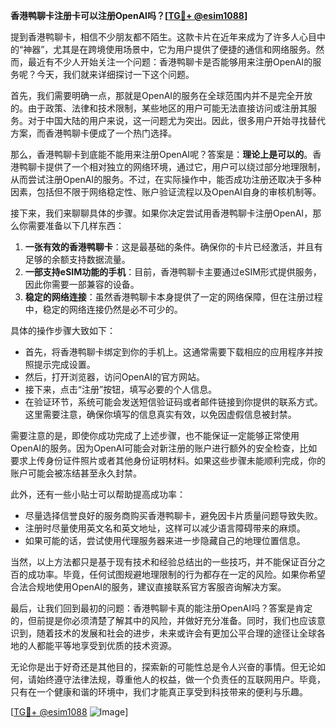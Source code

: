 **香港鸭聊卡注册卡可以注册OpenAI吗？[[TG💪+ @esim1088](https://t.me/s/esim1088)]**

提到香港鸭聊卡，相信不少朋友都不陌生。这款卡片在近年来成为了许多人心目中的“神器”，尤其是在跨境使用场景中，它为用户提供了便捷的通信和网络服务。然而，最近有不少人开始关注一个问题：香港鸭聊卡是否能够用来注册OpenAI的服务呢？今天，我们就来详细探讨一下这个问题。

首先，我们需要明确一点，那就是OpenAI的服务在全球范围内并不是完全开放的。由于政策、法律和技术限制，某些地区的用户可能无法直接访问或注册其服务。对于中国大陆的用户来说，这一问题尤为突出。因此，很多用户开始寻找替代方案，而香港鸭聊卡便成了一个热门选择。

那么，香港鸭聊卡到底能不能用来注册OpenAI呢？答案是：**理论上是可以的**。香港鸭聊卡提供了一个相对独立的网络环境，通过它，用户可以绕过部分地理限制，从而尝试注册OpenAI的服务。不过，在实际操作中，能否成功注册还取决于多种因素，包括但不限于网络稳定性、账户验证流程以及OpenAI自身的审核机制等。

接下来，我们来聊聊具体的步骤。如果你决定尝试用香港鸭聊卡注册OpenAI，那么你需要准备以下几样东西：

1. **一张有效的香港鸭聊卡**：这是最基础的条件。确保你的卡片已经激活，并且有足够的余额支持数据流量。
2. **一部支持eSIM功能的手机**：目前，香港鸭聊卡主要通过eSIM形式提供服务，因此你需要一部兼容的设备。
3. **稳定的网络连接**：虽然香港鸭聊卡本身提供了一定的网络保障，但在注册过程中，稳定的网络连接仍然是必不可少的。

具体的操作步骤大致如下：

- 首先，将香港鸭聊卡绑定到你的手机上。这通常需要下载相应的应用程序并按照提示完成设置。
- 然后，打开浏览器，访问OpenAI的官方网站。
- 接下来，点击“注册”按钮，填写必要的个人信息。
- 在验证环节，系统可能会发送短信验证码或者邮件链接到你提供的联系方式。这里需要注意，确保你填写的信息真实有效，以免因虚假信息被封禁。

需要注意的是，即使你成功完成了上述步骤，也不能保证一定能够正常使用OpenAI的服务。因为OpenAI可能会对新注册的账户进行额外的安全检查，比如要求上传身份证件照片或者其他身份证明材料。如果这些步骤未能顺利完成，你的账户可能会被冻结甚至永久封禁。

此外，还有一些小贴士可以帮助提高成功率：

- 尽量选择信誉良好的服务商购买香港鸭聊卡，避免因卡片质量问题导致失败。
- 注册时尽量使用英文名和英文地址，这样可以减少语言障碍带来的麻烦。
- 如果可能的话，尝试使用代理服务器来进一步隐藏自己的地理位置信息。

当然，以上方法都只是基于现有技术和经验总结出的一些技巧，并不能保证百分之百的成功率。毕竟，任何试图规避地理限制的行为都存在一定的风险。如果你希望合法合规地使用OpenAI的服务，建议直接联系官方客服咨询解决方案。

最后，让我们回到最初的问题：香港鸭聊卡真的能注册OpenAI吗？答案是肯定的，但前提是你必须清楚了解其中的风险，并做好充分准备。同时，我们也应该意识到，随着技术的发展和社会的进步，未来或许会有更加公平合理的途径让全球各地的人都能平等地享受到优质的技术资源。

无论你是出于好奇还是其他目的，探索新的可能性总是令人兴奋的事情。但无论如何，请始终遵守法律法规，尊重他人的权益，做一个负责任的互联网用户。毕竟，只有在一个健康和谐的环境中，我们才能真正享受到科技带来的便利与乐趣。

[[TG💪+ @esim1088](https://t.me/s/esim1088) ![Image](https://i.postimg.cc/4NQfJmqS/Snipaste-2025-05-13-00-14-12.png)]
